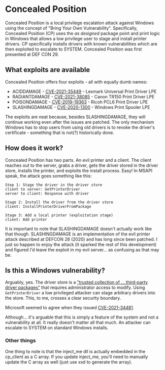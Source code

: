 # Concealed Position

Concealed Position is a local privilege escalation attack against Windows using the concept of "Bring Your Own Vulnerability". Specifically, Concealed Position (CP) uses the *as designed* package point and print logic in Windows that allows a low privilege user to stage and install printer drivers. CP specifically installs drivers with known vulnerabilities which are then exploited to escalate to SYSTEM. Concealed Position was first presented at DEF CON 29.

## What exploits are available
Concealed Position offers four exploits - all with equally dumb names:

* ACIDDAMAGE - [CVE-2021-35449](https://nvd.nist.gov/vuln/detail/CVE-2021-35449) - Lexmark Universal Print Driver LPE
* RADIANTDAMAGE - [CVE-2021-38085](https://nvd.nist.gov/vuln/detail/CVE-2021-38085) - Canon TR150 Print Driver LPE
* POISONDAMAGE - [CVE-2019-19363](https://nvd.nist.gov/vuln/detail/CVE-2019-19363) - Ricoh PCL6 Print Driver LPE
* SLASHINGDAMAGE - [CVE-2020-1300](https://nvd.nist.gov/vuln/detail/CVE-2020-1300) - Windows Print Spooler LPE

The exploits are neat because, besides SLASHINGDAMAGE, they will continue working even after the issues are patched. The only mechanism Windows has to stop users from using old drivers is to revoke the driver's certificate - something that is not(?) historically done.

## How does it work?
Concealed Position has two parts. An evil printer and a client. The client reaches out to the server, grabs a driver, gets the driver stored in the driver store, installs the printer, and exploits the install process. Easy! In MSAPI speak, the attack goes something like this:

```
Step 1: Stage the driver in the driver store
client to server: GetPrinterDriver
server to client: Response with driver

Stage 2: Install the driver from the driver store
client: InstallPrinterDriverFromPackage

Stage 3: Add a local printer (exploitation stage)
client: Add printer
```

It is important to note that SLASHINGDAMAGE doesn't actually work like that though. SLASHINGDAMAGE is an implementation of the evil printer attack described at DEFCON 28 (2020) and has long since been patched. I just so happen to enjoy the attack (it sparked the rest of this development) and figured I'd leave the exploit in my evil server... as confusing as that may be.

## Is this a Windows vulnerability?
Arguably, yes. The driver store is a ["trusted collection of ... third-party driver packages"](https://docs.microsoft.com/en-us/windows-hardware/drivers/install/driver-store) that requires administrator access to modify. Using `GetPrinterDriver` a low privileged attacker can stage arbitrary drivers into the store. This, to me, crosses a clear security boundary.

Microsoft seemed to agree when they issued [CVE-2021-34481](https://msrc.microsoft.com/update-guide/vulnerability/CVE-2021-34481).

Although... it's arguable that this is simply a feature of the system and not a vulnerability at all. It really doesn't matter all that much. An attacker can escalate to SYSTEM on standard Windows installs.

### Other things

One thing to note is that the inject_me dll is actually embedded in the cp_client as a C array. If you update inject_me, you'll need to manually update the C array as well (just use xxd to generate the array).
